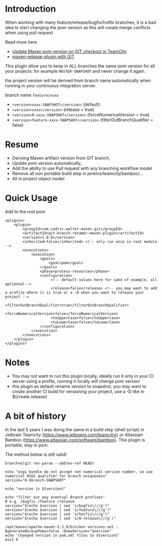 
# Introduction
When working with many feature/release/bugfix/hotfix branches, it is a bad idea to start changing the pom version as this
will create merge conflicts when using pull request 

Read more here 
* [Update Maven pom version on GIT checkout in TeamCity](https://www.waltercedric.com/index.php?option=com_content&view=article&id=2206:update-maven-pom-version-on-git-checkout-in-teamcity&catid=129&Itemid=332)
* [maven-release-plugin with GIT](https://waltercedric.com/index.php?option=com_content&view=article&id=2212:maven-release-plugin-with-git&catid=356&Itemid=333)

This plugin allow you to keep in ALL branches the same pom version for all your projects:
for example ```MASTER-SNAPSHOT``` and never change it again.

the project version will be derived from branch name automatically when running in your continuous integration server.

branch name ```feature/xxxx```

* ```<version>xxxx-SNAPSHOT</version>```   (default)
* ```<version>xxxx</version>```  (release = true)
* ```<version>0-xxxx-SNAPSHOT</version>```   (forceNumericalVersion = true)
* ```<version>feature-xxxx-SNAPSHOT</version>```   (filterOutBranchQualifier = false)

# Resume
* Deriving Maven artifact version from GIT branch,
* Update pom version automatically,
* Add the ability to use Pull request with any branching workflow model
* Remove all non portable build step in jenkins/teamcity/bamboo/...
* All in project object model

# Quick Usage
Add to the root pom
```<build>
<plugins>
    <plugin>
        <groupId>com.cedric.walter.maven.git</groupId>
        <artifactId>git-branch-renamer-maven-plugin</artifactId>
        <version>1.0.0</version>
        <inherited>false</inherited> <!-- only run once in root module -->
        <executions>
            <execution>
                <goals>
                    <goal>pom</goal>
                </goals>
                <phase>process-resources</phase>
                <configuration>
                     <!-- default values here for sake of example, all optionnal-->
                     <release>false</release> <!-- you may want to add a profile where it is true or a -D when you want to release your project -->
                     <filterOutBranchQualifier>true</filterOutBranchQualifier>
                     <forceNumericalVersion>false</forceNumericalVersion>
                     <toUpperCase>false</toUpperCase>
                     <toLowerCase>false</toLowerCase>
                </configuration>
            </execution>
        </executions>
    </plugin>
</plugins>
```

# Notes   
  
* You may not want to run this plugin locally, ideally run it only in your CI server using a profile, running it locally will change pom version
* this plugin as default rename version to snapshot, you may want to create another CI build for versioning your project, use a -D like in <release>${create.release}</release>
   
# A bit of history
   
In the last 5 years I was doing the same in a build step (shell script) in Jetbrain Teamcity (https://www.jetbrains.com/teamcity/) 
or Atlassian Bamboo (https://www.atlassian.com/software/bamboo). This plugin is portable, stay in pom.

The method below is still valid!
   
```echo 'Change the version in pom.xml files...' 
branch=$(git rev-parse --abbrev-ref HEAD) 

echo "osgi bundle do not accept non numerical version number, so use numerical OSGI qualifier for branch uniqueness" 
version="0-$branch-SNAPSHOT" 

echo "version is ${version}" 

echo "filter out any eventual Branch prefixes" 
# e.g. /bugfix /feature /release 
version="$(echo $version | sed 's/bugfix\///g')" 
version="$(echo $version | sed 's/feature\///g')" 
version="$(echo $version | sed 's/hotfix\///g')" 
version="$(echo $version | sed 's/0-release\///g')" 

/opt/maven/apache-maven-3.3.9/bin/mvn versions:set -DgenerateBackupPoms=false -DnewVersion="$version" 
echo 'Changed version in pom.xml files to ${version}' 
exit 0 ``` 